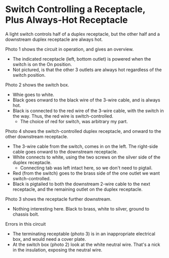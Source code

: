 # Switch Controlling a Receptacle, Plus Always-Hot Receptacle

A light switch controls half of a duplex receptacle, but the other half and a downstream duplex receptacle are always hot.

Photo 1 shows the circuit in operation, and gives an overview.
  * The indicated receptacle (left, bottom outlet) is powered when the switch is on the On position.
  * Not pictured, is that the other 3 outlets are always hot regardless of the switch position.

Photo 2 shows the switch box.
  * Whie goes to white.
  * Black goes onward to the black wire of the 3-wire cable, and is always hot.
  * Black is connected to the red wire of the 3-wire cable, with the switch in the way. Thus, the red wire is switch-controlled.
    * The choice of red for switch, was arbitrary my part.

Photo 4 shows the switch-controlled duplex receptacle, and onward to the other downstream receptacle.
  * The 3-wire cable from the switch, comes in on the left. The right-side cable goes onward to the downstream receptacle.
  * White connects to white, using the two screws on the silver side of the duplex receptacle.
    * Connecting tab was left intact here, so we don't need to pigtail.
  * Red (from the switch) goes to the brass side of the one outlet we want switch-controlled.
  * Black is pigtailed to both the downstream 2-wire cable to the next receptacle, and the remaining outlet on the duplex receptacle.

Photo 3 shows the receptacle further downstream.
  * Nothing interesting here. Black to brass, white to silver, ground to chassis bolt.

Errors in this circuit
  * The terminating receptable (photo 3) is in an inappropriate electrical box, and would need a cover plate.
  * At the switch box (photo 2) look at the white neutral wire. That's a nick in the insulation, exposing the neutral wire.

